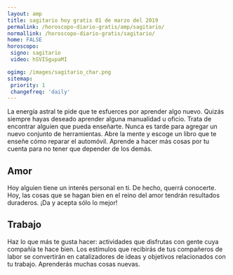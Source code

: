 ```yaml
---
layout: amp
title: sagitario hoy gratis 01 de marzo del 2019 
permalink: /horoscopo-diario-gratis/amp/sagitario/
normallink: /horoscopo-diario-gratis/sagitario/
home: FALSE
horoscopo:
 signo: sagitario
 video: hSVISgupaMI

ogimg: /images/sagitario_char.png
sitemap:
 priority: 1
 changefreq: 'daily'
---
```



La energía astral te pide que te esfuerces por aprender algo nuevo. Quizás siempre hayas deseado aprender alguna manualidad u oficio. Trata de encontrar alguien que pueda enseñarte. Nunca es tarde para agregar un nuevo conjunto de herramientas. Abre la mente y escoge un libro que te enseñe cómo reparar el automóvil. Aprende a hacer más cosas por tu cuenta para no tener que depender de los demás.

## Amor

Hoy alguien tiene un interés personal en ti. De hecho, querrá conocerte. Hoy, las cosas que se hagan bien en el reino del amor tendrán resultados duraderos. ¡Da y acepta sólo lo mejor!

## Trabajo

Haz lo que más te gusta hacer: actividades que disfrutas con gente cuya compañía te hace bien. Los estímulos que recibirás de tus compañeros de labor se convertirán en catalizadores de ideas y objetivos relacionados con tu trabajo. Aprenderás muchas cosas nuevas.